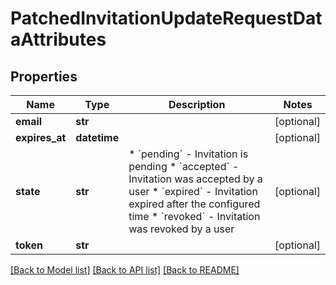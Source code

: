 # PatchedInvitationUpdateRequestDataAttributes

## Properties
Name | Type | Description | Notes
------------ | ------------- | ------------- | -------------
**email** | **str** |  | [optional] 
**expires_at** | **datetime** |  | [optional] 
**state** | **str** | * &#x60;pending&#x60; - Invitation is pending * &#x60;accepted&#x60; - Invitation was accepted by a user * &#x60;expired&#x60; - Invitation expired after the configured time * &#x60;revoked&#x60; - Invitation was revoked by a user | [optional] 
**token** | **str** |  | [optional] 

[[Back to Model list]](../README.md#documentation-for-models) [[Back to API list]](../README.md#documentation-for-api-endpoints) [[Back to README]](../README.md)

